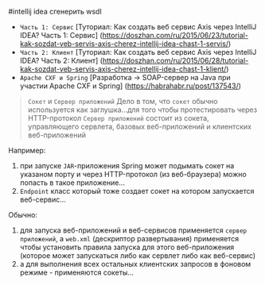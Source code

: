#intellij idea сгенерить wsdl

* `Часть 1: Сервис` [Туториал: Как создать веб сервис Axis через IntelliJ IDEA? Часть 1: Сервис] (https://doszhan.com/ru/2015/06/23/tutorial-kak-sozdat-veb-servis-axis-cherez-intellij-idea-chast-1-servis/)
* `Часть 2: Клиент` [Туториал: Как создать веб сервис Axis через IntelliJ IDEA? Часть 2: Клиент] (https://doszhan.com/ru/2015/06/28/tutorial-kak-sozdat-veb-servis-axis-cherez-intellij-idea-chast-1-klient/)
* `Apache CXF и Spring` [Разработка → SOAP-сервер на Java при участии Apache CXF и Spring] (https://habrahabr.ru/post/137543/)


> `Сокет` и `Сервер приложений`
> Дело в том, что `сокет` обычно используется как заглушка...для того чтобы протестировать через HTTP-протокол
> `Сервер приложений` состоит из сокета, управляющего сервлета, базовых веб-приложений и клиентских веб-приложений

Например:
1. при запуске `JAR`-приложения Spring может подымать сокет на указаном порту и через HTTP-протокол (из веб-браузера) можно попасть в такое приложение...
2. `Endpoint` класс который тоже создает сокет на котором запускается веб-сервис...

Обычно:
1. для запуска веб-приложений и веб-сервисов применяется `сервер приложений`, а `web.xml` (дескриптор развертывания) применяется чтобы установить правила запуска для этого веб-приложения (которое может запускаться либо как сервлет либо как веб-сервис)
2. а для выполнения всех остальных клиентских запросов в фоновом режиме - применяются сокеты...
